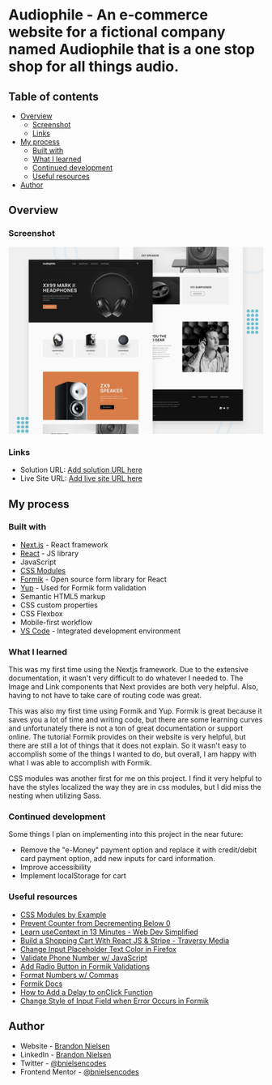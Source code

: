 # Audiophile - An e-commerce website for a fictional company named Audiophile that is a one stop shop for all things audio.

## Table of contents

- [Overview](#overview)
  - [Screenshot](#screenshot)
  - [Links](#links)
- [My process](#my-process)
  - [Built with](#built-with)
  - [What I learned](#what-i-learned)
  - [Continued development](#continued-development)
  - [Useful resources](#useful-resources)
- [Author](#author)

## Overview

### Screenshot

![screenshot preview of Audiophile website](public/assets/screenshots/preview.jpg)

### Links

- Solution URL: [Add solution URL here](https://your-solution-url.com)
- Live Site URL: [Add live site URL here](https://your-live-site-url.com)

## My process

### Built with

- [Next.js](https://nextjs.org/) - React framework
- [React](https://reactjs.org/) - JS library
- JavaScript
- [CSS Modules](https://github.com/css-modules/css-modules)
- [Formik](https://formik.org/) - Open source form library for React
- [Yup](https://github.com/jquense/yup) - Used for Formik form validation
- Semantic HTML5 markup
- CSS custom properties
- CSS Flexbox
- Mobile-first workflow
- [VS Code](https://code.visualstudio.com/) - Integrated development environment

### What I learned

This was my first time using the Nextjs framework. Due to the extensive documentation, it wasn't very difficult to do whatever I needed to. The Image and Link components that Next provides are both very helpful. Also, having to not have to take care of routing code was great.

This was also my first time using Formik and Yup. Formik is great because it saves you a lot of time and writing code, but there are some learning curves and unfortunately there is not a ton of great documentation or support online. The tutorial Formik provides on their website is very helpful, but there are still a lot of things that it does not explain. So it wasn't easy to accomplish some of the things I wanted to do, but overall, I am happy with what I was able to accomplish with Formik.

CSS modules was another first for me on this project. I find it very helpful to have the styles localized the way they are in css modules, but I did miss the nesting when utilizing Sass.

### Continued development

Some things I plan on implementing into this project in the near future:

- Remove the "e-Money" payment option and replace it with credit/debit card payment option, add new inputs for card information.
- Improve accessibility
- Implement localStorage for cart

### Useful resources

- [CSS Modules by Example](https://www.javascriptstuff.com/css-modules-by-example/)
- [Prevent Counter from Decrementing Below 0](https://stackoverflow.com/questions/48961319/how-to-stop-decrementing-the-value-if-it-is-less-than-zero-in-reactjs)
- [Learn useContext in 13 Minutes - Web Dev Simplified](https://www.youtube.com/watch?v=5LrDIWkK_Bc&t=2s)
- [Build a Shopping Cart With React JS & Stripe - Traversy Media](https://www.youtube.com/watch?v=_8M-YVY76O8)
- [Change Input Placeholder Text Color in Firefox](https://stackoverflow.com/questions/19621306/css-placeholder-text-color-on-firefox)
- [Validate Phone Number w/ JavaScript](https://stackoverflow.com/questions/4338267/validate-phone-number-with-javascript)
- [Add Radio Button in Formik Validations](https://stackoverflow.com/questions/58065376/how-to-add-radio-button-in-formik-validations-reactjs)
- [Format Numbers w/ Commas](https://sabe.io/blog/javascript-format-numbers-commas)
- [Formik Docs](https://formik.org/docs)
- [How to Add a Delay to onClick Function](https://forum.freecodecamp.org/t/how-to-add-a-delay-to-this-onclick-function/282168)
- [Change Style of Input Field when Error Occurs in Formik](https://stackoverflow.com/questions/62256709/change-style-of-existing-input-fields-whenever-error-occurs-in-react-formik/66395574#66395574)

## Author

- Website - [Brandon Nielsen](https://www.bnielsen.dev)
- LinkedIn - [Brandon Nielsen](https://www.linkedin.com/in/bnielsencodes)
- Twitter - [@bnielsencodes](https://twitter.com/bnielsencodes)
- Frontend Mentor - [@bnielsencodes](https://www.frontendmentor.io/profile/bnielsencodes)
